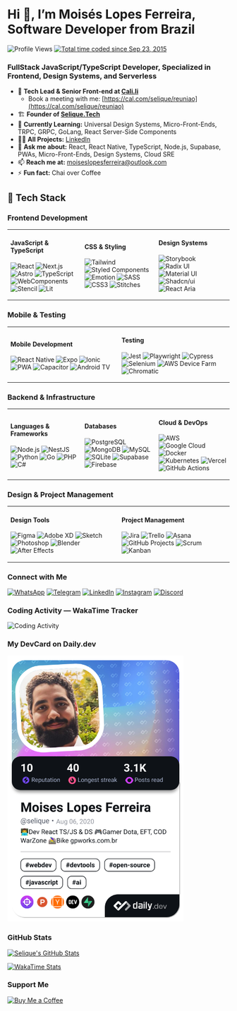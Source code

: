 # Hi 👋, I’m Moisés Lopes Ferreira, Software Developer from Brazil

<p align="left">
  <img src="https://komarev.com/ghpvc/?username=selique&label=Profile%20views&color=0e75b6&style=flat" alt="Profile Views"/>
  <a href="https://wakatime.com/@b499571d-c337-4047-99a9-d7e3f38e5fcc">
    <img src="https://wakatime.com/badge/user/b499571d-c337-4047-99a9-d7e3f38e5fcc.svg" alt="Total time coded since Sep 23, 2015"/>
  </a>
</p>

### FullStack JavaScript/TypeScript Developer, Specialized in Frontend, Design Systems, and Serverless

- 🏡 **Tech Lead & Senior Front-end at [Cali.li](https://www.linkedin.com/company/cali-li)**  
  - Book a meeting with me: [https://cal.com/selique/reuniao](https://cal.com/selique/reuniao)
- 🏗 **Founder of [Selique.Tech](https://www.linkedin.com/company/selique-tech)**
- 🌱 **Currently Learning:** Universal Design Systems, Micro-Front-Ends, TRPC, GRPC, GoLang, React Server-Side Components
- 👨‍💻 **All Projects:** [LinkedIn](https://www.linkedin.com/in/selique)
- 💬 **Ask me about:** React, React Native, TypeScript, Node.js, Supabase, PWAs, Micro-Front-Ends, Design Systems, Cloud SRE
- 📫 **Reach me at:** moiseslopesferreira@outlook.com
- ⚡ **Fun fact:** Chai over Coffee

## 🔧 Tech Stack

### Frontend Development

<table>
<tr>
<td width="33%">

#### JavaScript & TypeScript
![React](https://img.shields.io/badge/React-20232A?style=flat&logo=react&logoColor=61DAFB)
![Next.js](https://img.shields.io/badge/Next.js-000000?style=flat&logo=nextdotjs&logoColor=white)
![Astro](https://img.shields.io/badge/Astro-FF5D01?style=flat&logo=astro&logoColor=white)
![TypeScript](https://img.shields.io/badge/TypeScript-007ACC?style=flat&logo=typescript&logoColor=white)
![WebComponents](https://img.shields.io/badge/WebComponents-29ABE2?style=flat&logo=webcomponents.org&logoColor=white)
![Stencil](https://img.shields.io/badge/Stencil-000000?style=flat&logo=stencil&logoColor=white)
![Lit](https://img.shields.io/badge/Lit-324FFF?style=flat&logo=lit&logoColor=white)

</td>
<td width="33%">

#### CSS & Styling
![Tailwind](https://img.shields.io/badge/Tailwind-06B6D4?style=flat&logo=tailwind-css&logoColor=white)
![Styled Components](https://img.shields.io/badge/Styled--Components-DB7093?style=flat&logo=styled-components&logoColor=white)
![Emotion](https://img.shields.io/badge/Emotion-C43BAD?style=flat&logo=emotion&logoColor=white)
![SASS](https://img.shields.io/badge/SASS-CC6699?style=flat&logo=sass&logoColor=white)
![CSS3](https://img.shields.io/badge/CSS3-1572B6?style=flat&logo=css3&logoColor=white)
![Stitches](https://img.shields.io/badge/Stitches-161618?style=flat&logo=stitches&logoColor=white)

</td>
<td width="33%">

#### Design Systems
![Storybook](https://img.shields.io/badge/Storybook-FF4785?style=flat&logo=storybook&logoColor=white)
![Radix UI](https://img.shields.io/badge/Radix_UI-161618?style=flat&logo=radix-ui&logoColor=white)
![Material UI](https://img.shields.io/badge/Material_UI-0081CB?style=flat&logo=mui&logoColor=white)
![Shadcn/ui](https://img.shields.io/badge/Shadcn/ui-000000?style=flat&logo=shadcn&logoColor=white)
![React Aria](https://img.shields.io/badge/React_Aria-0184CC?style=flat&logo=react&logoColor=white)

</td>
</tr>
</table>

### Mobile & Testing

<table>
<tr>
<td width="50%">

#### Mobile Development
![React Native](https://img.shields.io/badge/React_Native-20232A?style=flat&logo=react&logoColor=61DAFB)
![Expo](https://img.shields.io/badge/Expo-000020?style=flat&logo=expo&logoColor=white)
![Ionic](https://img.shields.io/badge/Ionic-3880FF?style=flat&logo=ionic&logoColor=white)
![PWA](https://img.shields.io/badge/PWA-5A0FC8?style=flat&logo=pwa&logoColor=white)
![Capacitor](https://img.shields.io/badge/Capacitor-119EFF?style=flat&logo=capacitor&logoColor=white)
![Android TV](https://img.shields.io/badge/Android_TV-3DDC84?style=flat&logo=android&logoColor=white)

</td>
<td width="50%">

#### Testing
![Jest](https://img.shields.io/badge/Jest-C21325?style=flat&logo=jest&logoColor=white)
![Playwright](https://img.shields.io/badge/Playwright-2EAD33?style=flat&logo=playwright&logoColor=white)
![Cypress](https://img.shields.io/badge/Cypress-17202C?style=flat&logo=cypress&logoColor=white)
![Selenium](https://img.shields.io/badge/Selenium-43B02A?style=flat&logo=selenium&logoColor=white)
![AWS Device Farm](https://img.shields.io/badge/AWS_Device_Farm-FF9900?style=flat&logo=amazon-aws&logoColor=white)
![Chromatic](https://img.shields.io/badge/Chromatic-FC521F?style=flat&logo=chromatic&logoColor=white)

</td>
</tr>
</table>

### Backend & Infrastructure

<table>
<tr>
<td width="33%">

#### Languages & Frameworks
![Node.js](https://img.shields.io/badge/Node.js-339933?style=flat&logo=nodedotjs&logoColor=white)
![NestJS](https://img.shields.io/badge/NestJS-E0234E?style=flat&logo=nestjs&logoColor=white)
![Python](https://img.shields.io/badge/Python-3776AB?style=flat&logo=python&logoColor=white)
![Go](https://img.shields.io/badge/Go-00ADD8?style=flat&logo=go&logoColor=white)
![PHP](https://img.shields.io/badge/PHP-777BB4?style=flat&logo=php&logoColor=white)
![C#](https://img.shields.io/badge/C%23-239120?style=flat&logo=c-sharp&logoColor=white)

</td>
<td width="33%">

#### Databases
![PostgreSQL](https://img.shields.io/badge/PostgreSQL-4169E1?style=flat&logo=postgresql&logoColor=white)
![MongoDB](https://img.shields.io/badge/MongoDB-47A248?style=flat&logo=mongodb&logoColor=white)
![MySQL](https://img.shields.io/badge/MySQL-4479A1?style=flat&logo=mysql&logoColor=white)
![SQLite](https://img.shields.io/badge/SQLite-003B57?style=flat&logo=sqlite&logoColor=white)
![Supabase](https://img.shields.io/badge/Supabase-3ECF8E?style=flat&logo=supabase&logoColor=white)
![Firebase](https://img.shields.io/badge/Firebase-FFCA28?style=flat&logo=firebase&logoColor=black)

</td>
<td width="33%">

#### Cloud & DevOps
![AWS](https://img.shields.io/badge/AWS-232F3E?style=flat&logo=amazon-aws&logoColor=white)
![Google Cloud](https://img.shields.io/badge/Google_Cloud-4285F4?style=flat&logo=google-cloud&logoColor=white)
![Docker](https://img.shields.io/badge/Docker-2496ED?style=flat&logo=docker&logoColor=white)
![Kubernetes](https://img.shields.io/badge/Kubernetes-326CE5?style=flat&logo=kubernetes&logoColor=white)
![Vercel](https://img.shields.io/badge/Vercel-000000?style=flat&logo=vercel&logoColor=white)
![GitHub Actions](https://img.shields.io/badge/GitHub_Actions-2088FF?style=flat&logo=github-actions&logoColor=white)

</td>
</tr>
</table>

### Design & Project Management

<table>
<tr>
<td width="50%">

#### Design Tools
![Figma](https://img.shields.io/badge/Figma-F24E1E?style=flat&logo=figma&logoColor=white)
![Adobe XD](https://img.shields.io/badge/Adobe_XD-FF61F6?style=flat&logo=adobe-xd&logoColor=white)
![Sketch](https://img.shields.io/badge/Sketch-F7B500?style=flat&logo=sketch&logoColor=white)
![Photoshop](https://img.shields.io/badge/Photoshop-31A8FF?style=flat&logo=adobe-photoshop&logoColor=white)
![Blender](https://img.shields.io/badge/Blender-F5792A?style=flat&logo=blender&logoColor=white)
![After Effects](https://img.shields.io/badge/After_Effects-9999FF?style=flat&logo=adobe-after-effects&logoColor=white)

</td>
<td width="50%">

#### Project Management
![Jira](https://img.shields.io/badge/Jira-0052CC?style=flat&logo=jira&logoColor=white)
![Trello](https://img.shields.io/badge/Trello-0052CC?style=flat&logo=trello&logoColor=white)
![Asana](https://img.shields.io/badge/Asana-273347?style=flat&logo=asana&logoColor=white)
![GitHub Projects](https://img.shields.io/badge/GitHub_Projects-181717?style=flat&logo=github&logoColor=white)
![Scrum](https://img.shields.io/badge/Scrum-6DB33F?style=flat&logo=scrumalliance&logoColor=white)
![Kanban](https://img.shields.io/badge/Kanban-007ACC?style=flat&logo=kanban&logoColor=white)

</td>
</tr>
</table>

### Connect with Me
[![WhatsApp](https://img.shields.io/badge/WhatsApp-25D366?style=for-the-badge&logo=whatsapp&logoColor=white)](https://wa.me/5511953636909)
[![Telegram](https://img.shields.io/badge/Telegram-2CA5E0?style=for-the-badge&logo=telegram&logoColor=white)](https://t.me/selique)
[![LinkedIn](https://img.shields.io/badge/LinkedIn-0077B5?style=for-the-badge&logo=linkedin&logoColor=white)](https://www.linkedin.com/in/selique)
[![Instagram](https://img.shields.io/badge/Instagram-E4405F?style=for-the-badge&logo=instagram&logoColor=white)](https://www.instagram.com/selique/)
[![Discord](https://img.shields.io/badge/Discord-7289DA?style=for-the-badge&logo=discord&logoColor=white)](https://discordapp.com/users/252147296685391872/)

### Coding Activity — WakaTime Tracker
<img alt="Coding Activity" src="https://wakatime.com/share/@selique/bfd2d37d-6bba-48d3-98a4-311c230e0bf6.svg" />

### My DevCard on Daily.dev
<a href="https://app.daily.dev/selique"><img src="https://github.com/selique/selique/blob/master/devcard.png" width="400" alt="Moises Lopes Ferreira's Dev Card"/></a>

### GitHub Stats
[![Selique's GitHub Stats](https://github-readme-stats-selique.vercel.app/api?username=selique&show_icons=true)](https://github.com/selique/github-readme-stats)

[![WakaTime Stats](https://github-readme-stats-selique.vercel.app/api/wakatime?username=selique&layout=compact)](https://github.com/selique/github-readme-stats)

### Support Me
<a href="https://www.buymeacoffee.com/selique"><img src="https://cdn.buymeacoffee.com/buttons/v2/default-yellow.png" alt="Buy Me a Coffee" width="200"/></a>
